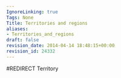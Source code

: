 ```yaml
---
IgnoreLinking: true
Tags: None
Title: Territories and regions
aliases:
- Territories_and_regions
draft: false
revision_date: 2014-04-14 18:48:15+00:00
revision_id: 24332
---
```


#REDIRECT Territory